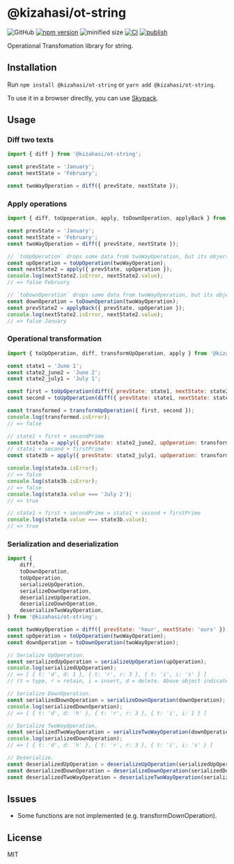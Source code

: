 # @kizahasi/ot-string

![GitHub](https://img.shields.io/github/license/kizahasi/ot-string) [![npm version](https://img.shields.io/npm/v/@kizahasi/ot-string.svg?style=flat)](https://www.npmjs.com/package/@kizahasi/ot-string) ![minified size](https://img.shields.io/bundlephobia/min/@kizahasi/ot-string) [![CI](https://github.com/kizahasi/ot-string/actions/workflows/ci.yml/badge.svg?branch=main)](https://github.com/kizahasi/ot-string/actions/workflows/ci.yml) [![publish](https://github.com/kizahasi/ot-string/actions/workflows/publish.yml/badge.svg?branch=release)](https://github.com/kizahasi/ot-string/actions/workflows/publish.yml)

Operational Transfomation library for string.

## Installation

Run `npm install @kizahasi/ot-string` or `yarn add @kizahasi/ot-string`.

To use it in a browser directly, you can use [Skypack](https://www.skypack.dev/view/@kizahasi/ot-string).

## Usage

### Diff two texts

```javascript
import { diff } from '@kizahasi/ot-string';

const prevState = 'January';
const nextState = 'February';

const twoWayOperation = diff({ prevState, nextState });
```

### Apply operations

```javascript
import { diff, toUpoperation, apply, toDownOperation, applyBack } from '@kizahasi/ot-string';

const prevState = 'January';
const nextState = 'February';
const twoWayOperation = diff({ prevState, nextState });

// `toUpOperation` drops some data from twoWayOperation, but its object size is reduced.
const upOperation = toUpOperation(twoWayOperation);
const nextState2 = apply({ prevState, upOperation });
console.log(nextState2.isError, nextState2.value);
// => false February

// `toDownOperation` drops some data from twoWayOperation, but its object size is reduced.
const downOperation = toDownOperation(twoWayOperation);
const prevState2 = applyBack({ prevState, upOperation });
console.log(nextState2.isError, nextState2.value);
// => false January
```

### Operational transformation

```javascript
import { toUpOperation, diff, transformUpOperation, apply } from '@kizahasi/ot-string';

const state1 = 'June 1';
const state2_june2 = 'June 2';
const state2_july1 = 'July 1';

const first = toUpOperation(diff({ prevState: state1, nextState: state2_june2 }));
const second = toUpOperation(diff({ prevState: state1, nextState: state2_july1 }));

const transformed = transformUpOperation({ first, second });
console.log(transformed.isError);
// => false

// state1 + first + secondPrime
const state3a = apply({ prevState: state2_june2, upOperation: transformed.value.secondPrime });
// state1 + second + firstPrime
const state3b = apply({ prevState: state2_july1, upOperation: transformed.value.firstPrime });

console.log(state3a.isError);
// => false
console.log(state3b.isError);
// => false
console.log(state3a.value === 'July 2');
// => true

// state1 + first + secondPrime = state1 + second + firstPrime
console.log(state3a.value === state3b.value);
// => true
```

### Serialization and deserialization

```javascript
import {
    diff,
    toDownOperation,
    toUpOperation,
    serializeUpOperation,
    serializeDownOperation,
    deserializeUpOperation,
    deserializeDownOperation,
    deserializeTwoWayOperation,
} from '@kizahasi/ot-string';

const twoWayOperation = diff({ prevState: 'hour', nextState: 'ours' });
const upOperation = toUpOperation(twoWayOperation);
const downOperation = toDownOperation(twoWayOperation);

// Serialize UpOperation.
const serializedUpOperation = serializeUpOperation(upOperation);
console.log(serializedUpOperation);
// => [ { t: 'd', d: 1 }, { t: 'r', r: 3 }, { t: 'i', i: 's' } ]
// (t = type, r = retain, i = insert, d = delete. Above object indicates "Delete 1 character, then retain 3 characters, finally insert 's'.")

// Serialize DownOperation.
const serializedDownOperation = serializeDownOperation(downOperation);
console.log(serializedDownOperation);
// => [ { t: 'd', d: 'h' }, { t: 'r', r: 3 }, { t: 'i', i: 1 } ]

// Serialize TwoWayOperation.
const serializedTwoWayOperation = serializeTwoWayOperation(downOperation);
console.log(serializedDownOperation);
// => [ { t: 'd', d: 'h' }, { t: 'r', r: 3 }, { t: 'i', i: 's' } ]

// Deserialize.
const deserializedUpOperation = deserializeUpOperation(serializedUpOperation);
const deserializedDownOperation = deserializeDownOperation(serializedDownOperation);
const deserializedTwoWayOperation = deserializeTwoWayOperation(serializedTwoWayOperation);
```

## Issues

-   Some functions are not implemented (e.g. transformDownOperation).

## License

MIT
